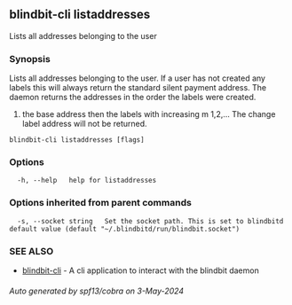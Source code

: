 ## blindbit-cli listaddresses

Lists all addresses belonging to the user

### Synopsis

Lists all addresses belonging to the user. 
If a user has not created any labels this will always 
return the standard silent payment address. 
The daemon returns the addresses in the order the labels were created. 
1. the base address then the labels with increasing m 1,2,... 
The change label address will not be returned.

```
blindbit-cli listaddresses [flags]
```

### Options

```
  -h, --help   help for listaddresses
```

### Options inherited from parent commands

```
  -s, --socket string   Set the socket path. This is set to blindbitd default value (default "~/.blindbitd/run/blindbit.socket")
```

### SEE ALSO

* [blindbit-cli](blindbit-cli.md)	 - A cli application to interact with the blindbit daemon

###### Auto generated by spf13/cobra on 3-May-2024
